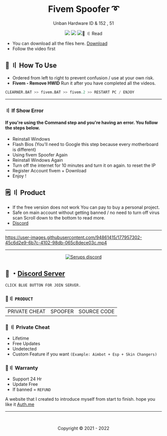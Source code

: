 <h1 align="center">
  Fivem Spoofer ➰
</h1>

<p align="center">
  Unban Hardware ID & 152 , 51
</p>
  
<p align="center">
  <img src="https://img.shields.io/github/languages/top/Serups/Valorant-Spoofer?style=flat-square"/>
  <img src="https://img.shields.io/github/last-commit/Serups/Valorant-Spoofer?style=flat-square"/>
  <img src="https://img.shields.io/github/stars/Serups/Valorant-Spoofer?color=5ac18e&label=Stars&style=flat-square
  

</p>

    
--- 



## 💭 〢 Read      
 
- You can download all the files here. [Download](https://github.com/aimexspoofer/fivem-Spoofer)
- Follow the video first
 


## 🥱 〢 How To Use

- Ordered from left to right to prevent confusion / use at your own risk.
- **Fivem - Remove HWID** Run it after you have completed all the videos.  
 ```python 
 CLEARNER.BAT >> fivem.BAT >> fivem.2 >> RESTART PC / ENJOY
  ```   
  
---


  
### 〢 If Show Error

#### If you're using the Command step and you're having an error. You follow the steps below.

- Reinstall Windows 
- Flash Bios (You'll need to Google this step because every motherboard is different)
- Using fivem Spoofer Again
- Reinstall Windows Again
- Turn off the internet for 10 minutes and turn it on again. to reset the IP
- Register Account fivem + Download
- Enjoy ! 

## <a id="setup2"></a> 🗒 〢 Product
- If the free version does not work You can pay to buy a personal project.
- Safe  on main account without getting banned / no need to turn off virus scan Scroll down to the bottom to read more.
- [Discord](https://discord.gg/2HyHvmqShd) 

---


https://user-images.githubusercontent.com/94861415/177957302-45c6d2e9-6b7c-4102-98db-065c8dece03c.mp4
 
 
--- 

  <p align="center">
    <a href="https://discord.gg/2HyHvmqShd">
        <img title="Serups server discord" alt="Serups discord" src="https://discordapp.com/api/guilds/879057859512524820/widget.png?style=banner4"/>
    </a>
</p> 
 
## 💬 ・[Discord Server](https://discord.gg/uBdVrwPcNS) 
`CLICK BLUE BUTTON FOR JOIN SERVER.`

 ### 🛒〢 `PRODUCT`
 
<table>
<tr>
	<td> PRIVATE CHEAT
	<td> SPOOFER
	<td> SOURCE CODE
</table>

  
### 🥊 〢 Private Cheat

- Lifetime 
- Free Updates 
- Undetected
- Custom Feature if you want `(Example: Aimbot + Esp + Skin Changers)`

### 🔱〢 Warranty

- Support 24 Hr
- Update Free
- If banned = `REFUND`

A website that I created to introduce myself from start to finish. hope you like it [Auth.me](http://Auth.me/)

---

  <br>

<p align="center">
  Copyright © 2021 - 2022
<br>
